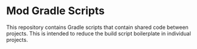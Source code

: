 # Mod Gradle Scripts

This repository contains Gradle scripts that contain shared code between projects.
This is intended to reduce the build script boilerplate in individual projects.

